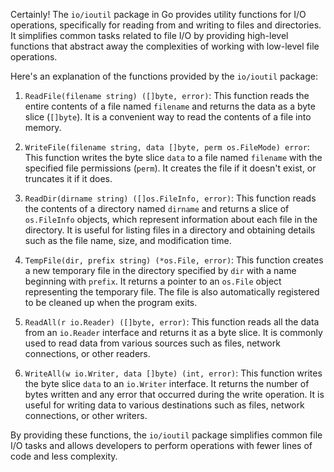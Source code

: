 Certainly! The `io/ioutil` package in Go provides utility functions for I/O operations, specifically for reading from and writing to files and directories. It simplifies common tasks related to file I/O by providing high-level functions that abstract away the complexities of working with low-level file operations.

Here's an explanation of the functions provided by the `io/ioutil` package:

1. `ReadFile(filename string) ([]byte, error)`: This function reads the entire contents of a file named `filename` and returns the data as a byte slice (`[]byte`). It is a convenient way to read the contents of a file into memory.

2. `WriteFile(filename string, data []byte, perm os.FileMode) error`: This function writes the byte slice `data` to a file named `filename` with the specified file permissions (`perm`). It creates the file if it doesn't exist, or truncates it if it does.

3. `ReadDir(dirname string) ([]os.FileInfo, error)`: This function reads the contents of a directory named `dirname` and returns a slice of `os.FileInfo` objects, which represent information about each file in the directory. It is useful for listing files in a directory and obtaining details such as the file name, size, and modification time.

4. `TempFile(dir, prefix string) (*os.File, error)`: This function creates a new temporary file in the directory specified by `dir` with a name beginning with `prefix`. It returns a pointer to an `os.File` object representing the temporary file. The file is also automatically registered to be cleaned up when the program exits.

5. `ReadAll(r io.Reader) ([]byte, error)`: This function reads all the data from an `io.Reader` interface and returns it as a byte slice. It is commonly used to read data from various sources such as files, network connections, or other readers.

6. `WriteAll(w io.Writer, data []byte) (int, error)`: This function writes the byte slice `data` to an `io.Writer` interface. It returns the number of bytes written and any error that occurred during the write operation. It is useful for writing data to various destinations such as files, network connections, or other writers.

By providing these functions, the `io/ioutil` package simplifies common file I/O tasks and allows developers to perform operations with fewer lines of code and less complexity.

